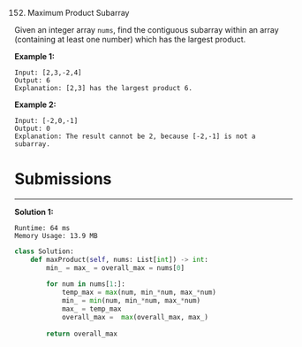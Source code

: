 152. Maximum Product Subarray

Given an integer array `nums`, find the contiguous subarray within an array (containing at least one number) which has the largest product.

**Example 1:**
```
Input: [2,3,-2,4]
Output: 6
Explanation: [2,3] has the largest product 6.
```

**Example 2:**
```
Input: [-2,0,-1]
Output: 0
Explanation: The result cannot be 2, because [-2,-1] is not a subarray.
```

# Submissions
---
**Solution 1:**
```
Runtime: 64 ms
Memory Usage: 13.9 MB
```
```python
class Solution:
    def maxProduct(self, nums: List[int]) -> int:
        min_ = max_ = overall_max = nums[0]
        
        for num in nums[1:]:
            temp_max = max(num, min_*num, max_*num)
            min_ = min(num, min_*num, max_*num)
            max_ = temp_max
            overall_max =  max(overall_max, max_)
            
        return overall_max                   
```
